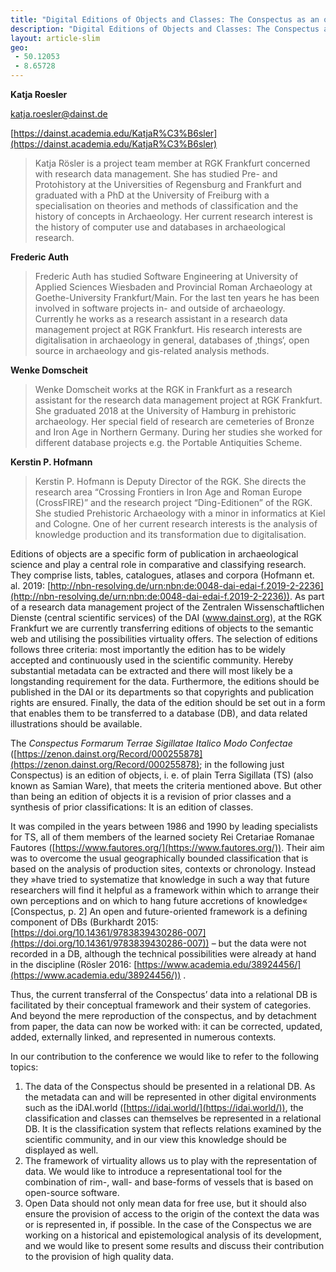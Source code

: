 ```yaml
---
title: "Digital Editions of Objects and Classes: The Conspectus as an online system of relations and references"
description: "Digital Editions of Objects and Classes: The Conspectus as an online system of relations and references"
layout: article-slim
geo:
 - 50.12053
 - 8.65728
---
```


**Katja Roesler**

[katja.roesler@dainst.de](mailto:katja.roesler@dainst.de)

[https://dainst.academia.edu/KatjaR%C3%B6sler](https://dainst.academia.edu/KatjaR%C3%B6sler)

> Katja Rösler is a project team member at RGK Frankfurt concerned with research data management. She has studied Pre- and Protohistory at the Universities of Regensburg and Frankfurt and graduated with a PhD at the University of Freiburg with a specialisation on theories and methods of classification and the history of concepts in Archaeology. Her current research interest is the history of computer use and databases in archaeological research.

**Frederic Auth**

> Frederic Auth has studied Software Engineering at University of Applied Sciences Wiesbaden and Provincial Roman Archaeology at Goethe-University Frankfurt/Main. For the last ten years he has been involved in software projects in- and outside of archaeology. Currently he works as a research assistant in a research data management project at RGK Frankfurt. His research interests are digitalisation in archaeology in general, databases of ‚things‘, open source in archaeology and gis-related analysis methods.

**Wenke Domscheit**

> Wenke Domscheit works at the RGK in Frankfurt as a research assistant for the research data management project at RGK Frankfurt. She graduated 2018 at the University of Hamburg in prehistoric archaeology. Her special field of research are cemeteries of Bronze and Iron Age in Northern Germany. During her studies she worked for different database projects e.g. the Portable Antiquities Scheme.

**Kerstin P. Hofmann**

> Kerstin P. Hofmann is Deputy Director of the RGK. She directs the research area “Crossing Frontiers in Iron Age and Roman Europe (CrossFIRE)” and the research project “Ding-Editionen” of the RGK. She studied Prehistoric Archaeology with a minor in informatics at Kiel and Cologne. One of her current research interests  is  the analysis of knowledge production and its transformation due to digitalisation.

Editions of objects are a specific form of publication in archaeological science and play a central role in comparative and classifying research. They comprise lists, tables, catalogues, atlases and corpora (Hofmann et. al. 2019: [http://nbn-resolving.de/urn:nbn:de:0048-dai-edai-f.2019-2-2236](http://nbn-resolving.de/urn:nbn:de:0048-dai-edai-f.2019-2-2236)). As part of a research data management project of the Zentralen Wissenschaftlichen Dienste (central scientific services) of the DAI (www.dainst.org), at the RGK Frankfurt we are currently transferring editions of objects to the semantic web and utilising the possibilities virtuality offers. The selection of editions follows three criteria: most importantly the edition has to be widely accepted and continuously used in the scientific community. Hereby substantial metadata can be extracted and there will most likely be a longstanding requirement for the data. Furthermore, the editions should be published in the DAI or its departments so that copyrights and publication rights are ensured. Finally, the data of the edition should be set out in a form that enables them to be transferred to a database (DB), and data related illustrations should be available.

The *Conspectus Formarum Terrae Sigillatae Italico Modo Confectae* ([https://zenon.dainst.org/Record/000255878](https://zenon.dainst.org/Record/000255878); in the following just Conspectus) is an edition of objects, i. e. of plain Terra Sigillata (TS) (also known as Samian Ware), that meets the criteria mentioned above. But other than being an edition of objects it is a revision of prior classes and a synthesis of prior classifications: It is an edition of classes.

It was compiled in the years between 1986 and 1990 by leading specialists for TS, all of them members of the learned society Rei Cretariae Romanae Fautores ([https://www.fautores.org/](https://www.fautores.org/)). Their aim was to overcome the usual geographically bounded classification that is based on the analysis of production sites, contexts or chronology. Instead they »have tried to systematize that knowledge in such a way that future researchers will find it helpful as a framework within which to arrange their own perceptions and on which to hang future accretions of knowledge« [Conspectus, p. 2] An open and future-oriented framework is a defining component of DBs (Burkhardt 2015: [https://doi.org/10.14361/9783839430286-007](https://doi.org/10.14361/9783839430286-007)) – but the data were not recorded in a DB, although the technical possibilities were already at hand in the discipline (Rösler 2016: [https://www.academia.edu/38924456/](https://www.academia.edu/38924456/)) .

Thus, the current transferral of the Conspectus’ data into a relational DB is facilitated by their conceptual framework and their system of categories. And beyond the mere reproduction of the conspectus, and by detachment from paper, the data can now be worked with: it can be corrected, updated, added, externally linked, and represented in numerous contexts. 

In our contribution to the conference we would like to refer to the following topics: 

1. The data of the Conspectus should be presented in a relational DB. As the metadata can and will be represented in other digital environments  such as the iDAI.world ([https://idai.world/](https://idai.world/)), the classification and classes can themselves be represented in a relational DB. It is the classification system that reflects relations examined by the scientific community, and in our view this knowledge should be displayed as well. 
2. The framework of virtuality allows us to play with the representation of data. We would like to introduce a representational tool for the combination of rim-, wall- and base-forms of vessels that is based on open-source software. 
3. Open Data should not only mean data for free use, but it should also ensure the provision of access to the origin of the context the data was or is represented in, if possible. In the case of the Conspectus we are working on a historical and epistemological analysis of its development, and we would like to present some results and discuss their contribution to the provision of high quality data.
